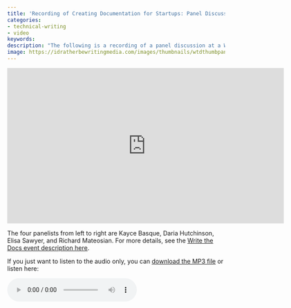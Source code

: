 ```yaml
---
title: 'Recording of Creating Documentation for Startups: Panel Discussion &mdash; Write the Docs San Francisco'
categories:
- technical-writing
- video
keywords: 
description: "The following is a recording of a panel discussion at a Write the Docs San Francisco meetup held Dec 17, 2015. The topic is on creating documentation for startups."
image: https://idratherbewritingmedia.com/images/thumbnails/wtdthumbpanelstartup.png
---
```


<iframe width="640" height="360" src="https://www.youtube.com/embed/ZMc_GAg1i3A" frameborder="0" allowfullscreen></iframe>

The four panelists from left to right are Kayce Basque, Daria Hutchinson, Elisa Sawyer, and Richard Mateosian. For more details, see the [Write the Docs event description here](http://www.meetup.com/Write-the-Docs/events/226495517/).

If you just want to listen to the audio only, you can <a href="https://www.podtrac.com/pts/redirect.mp3/idratherbewritingmedia.com/podcasts/wtdstartuppanel.mp3" alt="Creating documentation for startups: Panel discussion">download the MP3 file</a> or listen here:

<p><audio controls="controls"><source src="https://www.podtrac.com/pts/redirect.mp3/idratherbewritingmedia.com/podcasts/wtdstartuppanel.mp3" type="audio/mpeg" /></audio></p>
